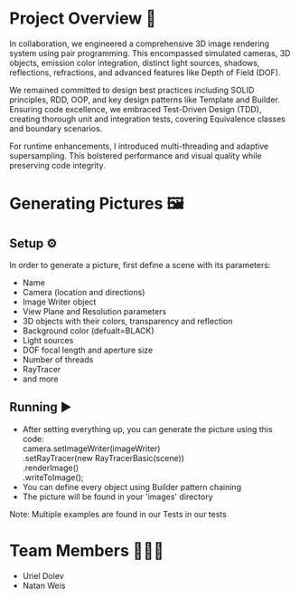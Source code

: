 # Project Overview 📖
In collaboration, we engineered a comprehensive 3D image rendering system using pair programming. This encompassed simulated cameras, 3D objects, emission color integration, distinct light sources, shadows, reflections, refractions, and advanced features like Depth of Field (DOF).

We remained committed to design best practices including SOLID principles, RDD, OOP, and key design patterns like Template and Builder. Ensuring code excellence, we embraced Test-Driven Design (TDD), creating thorough unit and integration tests, covering Equivalence classes and boundary scenarios.

For runtime enhancements, I introduced multi-threading and adaptive supersampling. This bolstered performance and visual quality while preserving code integrity.

# Generating Pictures 🖼️
## Setup ⚙️
In order to generate a picture, first define a scene with its parameters:
- Name
- Camera (location and directions)
- Image Writer object
- View Plane and Resolution parameters
- 3D objects with their colors, transparency and reflection
- Background color (defualt=BLACK)
- Light sources
- DOF focal length and aperture size
- Number of threads
- RayTracer
- and more

## Running ▶️
- After setting everything up, you can generate the picture using this code: \
camera.setImageWriter(imageWriter) \
                .setRayTracer(new RayTracerBasic(scene)) \
                .renderImage() \
                .writeToImage();
- You can define every object using Builder pattern chaining
- The picture will be found in your 'images' directory
</h2>

Note: Multiple examples are found in our Tests in our tests

# Team Members 👨🏻‍💻
- Uriel Dolev
- Natan Weis
